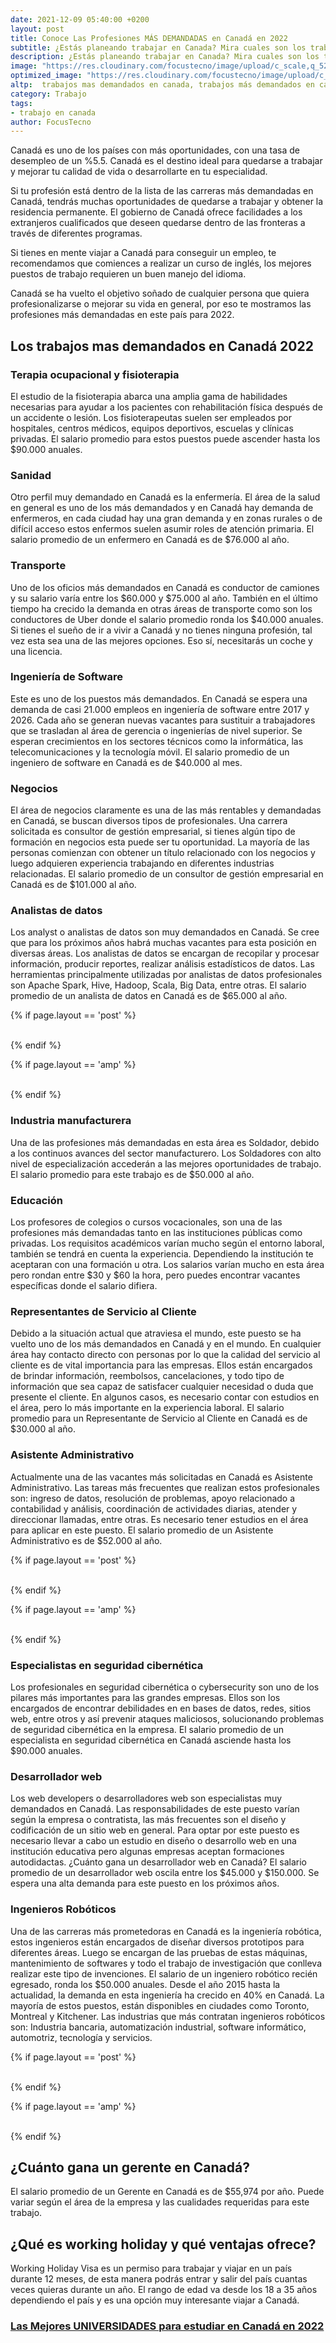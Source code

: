 ```yaml
---
date: 2021-12-09 05:40:00 +0200
layout: post
title: Conoce Las Profesiones MÁS DEMANDADAS en Canadá en 2022
subtitle: ¿Estás planeando trabajar en Canada? Mira cuales son los trabajos más demandados para 2022 y cuál es el salario promedio que vas a ganar.
description: ¿Estás planeando trabajar en Canada? Mira cuales son los trabajos más demandados para 2022 y cuál es el salario promedio que vas a ganar.
image: "https://res.cloudinary.com/focustecno/image/upload/c_scale,q_52,w_1200/v1639021281/las-profesiones-mas-demandadas-en-canada-y-ofertas-de-trabajo-en-canada-para-extranjeros-2022_upvubn.jpg"
optimized_image: "https://res.cloudinary.com/focustecno/image/upload/c_scale,q_52,w_407/v1639021281/las-profesiones-mas-demandadas-en-canada-y-ofertas-de-trabajo-en-canada-para-extranjeros-2022_upvubn.jpg"
altp:  trabajos mas demandados en canada, trabajos más demandados en canadá 2021, trabajos mas demandados en canada 2020, trabajos mas solicitados en canada 2020, empleos mas demandados en canada 2020, trabajos tecnicos mas solicitados en canada, cuales son los trabajos mas demandados en canada 2020, cuales son los trabajos mas demandados en canada, los trabajos mas demandados en canada, los trabajos mas solicitados en canada 2020, trabajar en canada, trabajar en canada mexicanos, trabajar en canada medico, trabajar en canada mineria, trabajar en canada medicina, trabajo en canada maquinaria pesada, trabajo en canada mariscos, trabajo en canada mecanico, trabajo en canada montreal, trabajo en canada niñera, trabajo en canada noc 8432, trabajo en nunavut canada, trabajar en canada para nicaraguenses, trabajo en canadá para nicaragüenses 2021, trabajo en canada desde nicaragua, trabajar nutricionista canada, trabajar en canada ofertas, trabajar en canada o estados unidos, trabajar en canada online, trabajo en ontario canada, trabajar en canada y estudiar ingles, trabajar en canada y estudiar, oportunidades para trabajar en canada, oficinas para trabajar en canada, trabajar en canada para chilenos, trabajar en canada para colombianos, trabajar en canada para españoles, trabajar en canada para colombianos 2021, trabajar en canada para paraguayos, trabajar en canada por medio del sena, trabajar en canada peru, trabajar en canada para peruanos, trabajar en canada quebec, trabajo en canada queretaro, trabajo en canada quebec 2020, trabajo en canada quebec 2021, trabajo en quebec canada para mexicanos, para trabajar en canada que se necesita, trabajo en canada ingeniero quimico, trabajo en canada montreal quebec, trabajar en canada requisitos, trabajar en canada recogiendo fruta, trabajar en canada remoto, trabajar en canada reclutamiento, trabajar en canada residencia, trabajar en canada realidad, trabajo en canada recursos humanos, trabajo en canada restaurantes, trabajar en canada sin hablar ingles, trabajar en canada siendo mexicano, trabajar en canada sin ingles, trabajar en canada siendo español, trabajar en canada siendo venezolano, trabajar en canada sin estudios, trabajar en canada siendo colombiano, trabajar en canada siendo argentino, trabajar en canada temporalmente, trabajar en canada tanto dinero se gana, trabajo en canada toronto, trabajo en toronto canada para mexicanos 2021, trabajo en canadá para ticos 2020, trabajo en canadá para ticos 2021, trabajo en canada por temporada, tramites para trabajar en canada, trabajo en canada unotv, trabajar en canada para uruguayos, trabajo en canada para uruguayos 2020, trabajo en canada el universal, trabajo en canada 2020 unotv, trabajo en usa y canadá, trabajar de uber en canada, trabajar en canada venezolanos, trabajar en canada verano, trabajar en canada visado, trabajar en canada videos, trabajar en canada videojuegos, trabajo en canada veterinario, trabajo en canada vancouver, trabajo en canada vacantes, trabajar en whistler canada, trabajar en walmart canada, trabajo en winnipeg canada, trabajo en yukon canada, vivir y trabajar en canada, estudiar y trabajar en canadá para colombianos, estudiar y trabajar en canadá 2021, estudiar y trabajar en canadá para mexicanos, and estudiar y trabajar en canadá 2020 
category: Trabajo
tags:
- trabajo en canada
author: FocusTecno
---
```

Canadá es uno de los países con más oportunidades, con una tasa de desempleo de un %5.5. Canadá es el destino ideal para quedarse a trabajar y mejorar tu calidad de vida o desarrollarte en tu especialidad.

Si tu profesión está dentro de la lista de las carreras más demandadas en Canadá, tendrás muchas oportunidades de quedarse a trabajar y obtener la residencia permanente. El gobierno de Canadá ofrece facilidades a los extranjeros cualificados que deseen quedarse dentro de las fronteras a través de diferentes programas.

Si tienes en mente viajar a Canadá para conseguir un empleo, te recomendamos que comiences a realizar un curso de inglés, los mejores puestos de trabajo requieren un buen manejo del idioma.

Canadá se ha vuelto el objetivo soñado de cualquier persona que quiera profesionalizarse o mejorar su vida en general, por eso te mostramos las profesiones más demandadas en este país para 2022.

## Los trabajos mas demandados en Canadá 2022

### Terapia ocupacional y fisioterapia

El estudio de la fisioterapia abarca una amplia gama de habilidades necesarias para ayudar a los pacientes con rehabilitación física después de un accidente o lesión. Los fisioterapeutas suelen ser empleados por hospitales, centros médicos, equipos deportivos, escuelas y clínicas privadas. El salario promedio para estos puestos puede ascender hasta los $90.000 anuales.

### Sanidad

Otro perfil muy demandado en Canadá es la enfermería. El área de la salud en general es uno de los más demandados y en Canadá hay demanda de enfermeros, en cada ciudad hay una gran demanda y en zonas rurales o de difícil acceso estos enfermos suelen asumir roles de atención primaria. El salario promedio de un enfermero en Canadá es de $76.000 al año.

### Transporte

Uno de los oficios más demandados en Canadá es conductor de camiones y su salario varía entre los $60.000 y $75.000 al año. También en el último tiempo ha crecido la demanda en otras áreas de transporte como son los conductores de Uber donde el salario promedio ronda los $40.000 anuales. Si tienes el sueño de ir a vivir a Canadá y no tienes ninguna profesión, tal vez esta sea una de las mejores opciones. Eso sí, necesitarás un coche y una licencia.

### Ingeniería de Software

Este es uno de los puestos más demandados. En Canadá se espera una demanda de casi 21.000 empleos en ingeniería de software entre 2017 y 2026. Cada año se generan nuevas vacantes para sustituir a trabajadores que se trasladan al área de gerencia o ingenierías de nivel superior. Se esperan crecimientos en los sectores técnicos como la informática, las telecomunicaciones y la tecnología móvil. El salario promedio de un ingeniero de software en Canadá es de $40.000 al mes. 

### Negocios

El área de negocios claramente es una de las más rentables y demandadas en Canadá, se buscan diversos tipos de profesionales. Una carrera solicitada es consultor de gestión empresarial, si tienes algún tipo de formación en negocios esta puede ser tu oportunidad. La mayoría de las personas comienzan con obtener un título relacionado con los negocios y luego adquieren experiencia trabajando en diferentes industrias relacionadas. El salario promedio de un  consultor de gestión empresarial en Canadá es de $101.000 al año.

### Analistas de datos

Los analyst o analistas de datos son muy demandados en Canadá. Se cree que para los próximos años habrá muchas vacantes para esta posición en diversas áreas. Los analistas de datos se encargan de recopilar y procesar información, producir reportes, realizar análisis estadísticos de datos. Las herramientas principalmente utilizadas por analistas de datos profesionales son Apache Spark, Hive, Hadoop, Scala, Big Data, entre otras. El salario promedio de un analista de datos en Canadá es de $65.000 al año.

{% if page.layout == 'post' %}
<br/>
<ins class="adsbygoogle"
     style="display:block"
     data-ad-client="ca-pub-4858467408884489"
     data-ad-slot="4415831152"
     data-ad-format="auto"
     data-full-width-responsive="true"></ins>
<script>
     (adsbygoogle = window.adsbygoogle || []).push({});
</script>
<br/>
{% endif %}

{% if page.layout == 'amp' %}
<br/>
<amp-ad width="100vw" height="320"
     type="adsense"
     data-ad-client="ca-pub-4858467408884489"
     data-ad-slot="4415831152"
     data-auto-format="rspv"
     data-full-width="">
  <div overflow=""></div>
</amp-ad>
<br/>
{% endif %}

### Industria manufacturera

Una de las profesiones más demandadas en esta área es Soldador, debido a los continuos avances del sector manufacturero. Los Soldadores con alto nivel de especialización accederán a las mejores oportunidades de trabajo. El salario promedio para este trabajo es de $50.000 al año.

### Educación

Los profesores de colegios o cursos vocacionales, son una de las profesiones más demandadas tanto en las instituciones públicas como privadas. Los requisitos académicos varían mucho según el entorno laboral, también se tendrá en cuenta la experiencia. Dependiendo la institución te aceptaran con una formación u otra. Los salarios varían mucho en esta área pero rondan entre $30 y $60 la hora, pero puedes encontrar vacantes específicas donde el salario difiera.

### Representantes de Servicio al Cliente

Debido a la situación actual que atraviesa el mundo, este puesto se ha vuelto uno de los más demandados en Canadá y en el mundo. En cualquier área hay contacto directo con personas por lo que la calidad del servicio al cliente es de vital importancia para las empresas. Ellos están encargados de brindar información, reembolsos, cancelaciones, y todo tipo de información que sea capaz de satisfacer cualquier necesidad o duda que presente el cliente. En algunos casos, es necesario contar con estudios en el área, pero lo más importante en la experiencia laboral. El salario promedio para un Representante de Servicio al Cliente en Canadá es de $30.000 al año.

### Asistente Administrativo

Actualmente una de las vacantes más solicitadas en Canadá es Asistente Administrativo. Las tareas más frecuentes que realizan estos profesionales son: ingreso de datos, resolución de problemas, apoyo relacionado a contabilidad y análisis, coordinación de actividades diarias, atender y direccionar llamadas, entre otras. Es necesario tener estudios en el área para aplicar en este puesto. El salario promedio de un Asistente Administrativo es de $52.000 al año.

{% if page.layout == 'post' %}
<br/>
<ins class="adsbygoogle"
     style="display:block"
     data-ad-client="ca-pub-4858467408884489"
     data-ad-slot="2382378960"
     data-ad-format="auto"
     data-full-width-responsive="true"></ins>
<script>
     (adsbygoogle = window.adsbygoogle || []).push({});
</script>
<br/>
{% endif %}

{% if page.layout == 'amp' %}
<br/>
<amp-ad width="100vw" height="320"
     type="adsense"
     data-ad-client="ca-pub-4858467408884489"
     data-ad-slot="5537341138"
     data-auto-format="rspv"
     data-full-width="">
  <div overflow=""></div>
</amp-ad>
<br/>
{% endif %}

### Especialistas en seguridad cibernética

Los profesionales en seguridad cibernética o cybersecurity son uno de los pilares más importantes para las grandes empresas. Ellos son los encargados de encontrar debilidades en en bases de datos, redes, sitios web, entre otros y así prevenir ataques maliciosos, solucionando problemas de seguridad cibernética en la empresa. El salario promedio de un especialista en seguridad cibernética en Canadá asciende hasta los $90.000 anuales.

### Desarrollador web

Los web developers o desarrolladores web son especialistas muy demandados en Canadá. Las responsabilidades de este puesto varían según la empresa o contratista, las más frecuentes son el diseño y codificación de un sitio web en general. Para optar por este puesto es necesario llevar a cabo un estudio en diseño o desarrollo web en una institución educativa pero algunas empresas aceptan formaciones autodidactas. ¿Cuánto gana un desarrollador web en Canadá? El salario promedio de un desarrollador web oscila entre los $45.000 y $150.000. Se espera una alta demanda para este puesto en los próximos años.

### Ingenieros Robóticos

Una de las carreras más prometedoras en Canadá es la ingeniería robótica, estos ingenieros están encargados de diseñar diversos prototipos para diferentes áreas. Luego se encargan de las pruebas de estas máquinas, mantenimiento de softwares y todo el trabajo de investigación que conlleva realizar este tipo de invenciones. El salario de un ingeniero robótico recién egresado, ronda los $50.000 anuales. Desde el año 2015 hasta la actualidad, la demanda en esta ingeniería ha crecido en 40% en Canadá. La mayoría de estos puestos, están disponibles en ciudades como Toronto, Montreal y Kitchener. Las industrias que más contratan ingenieros robóticos son: Industria bancaria, automatización industrial, software informático, automotriz, tecnología y servicios.

{% if page.layout == 'post' %}
<br/>
<ins class="adsbygoogle"
     style="display:block"
     data-ad-client="ca-pub-4858467408884489"
     data-ad-slot="5537341138"
     data-ad-format="auto"
     data-full-width-responsive="true"></ins>
<script>
     (adsbygoogle = window.adsbygoogle || []).push({});
</script>
<br/>
{% endif %}

{% if page.layout == 'amp' %}
<br/>
<amp-ad width="100vw" height="320"
     type="adsense"
     data-ad-client="ca-pub-4858467408884489"
     data-ad-slot="2382378960"
     data-auto-format="rspv"
     data-full-width="">
  <div overflow=""></div>
</amp-ad>
<br/>
{% endif %}

## ¿Cuánto gana un gerente en Canadá?

El salario promedio de un Gerente en Canadá es de $55,974 por año. Puede variar según el área de la empresa y las cualidades requeridas para este trabajo.

## ¿Qué es working holiday y qué ventajas ofrece?

Working Holiday Visa es un permiso para trabajar y viajar en un país durante 12 meses, de esta manera podrás entrar y salir del país cuantas veces quieras durante un año. El rango de edad va desde los 18 a 35 años dependiendo el país y es una opción muy interesante viajar a Canadá. 

### [Las Mejores UNIVERSIDADES para estudiar en Canadá en 2022](https://focustecno.com/viajeros/las-mejores-universidades-para-estudiar-en-canada-en-2022/)
